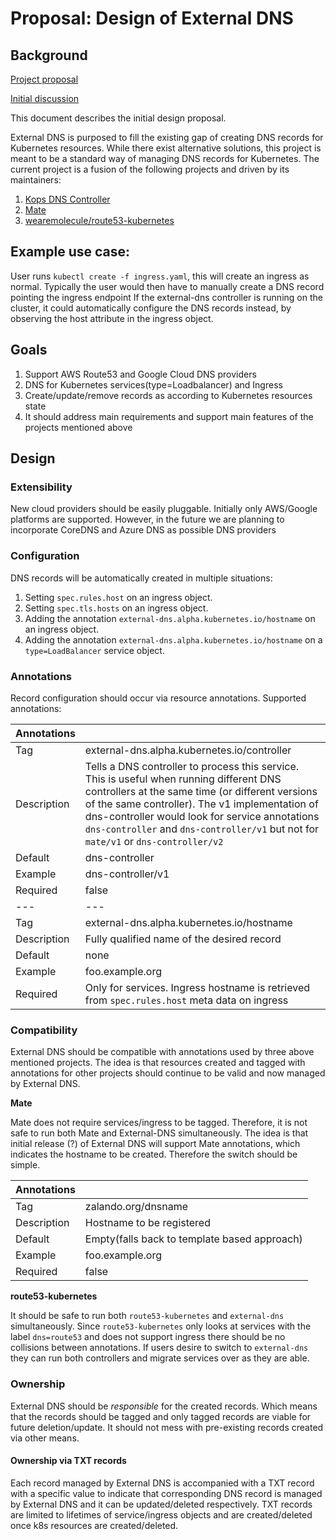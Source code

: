 # Proposal: Design of External DNS

## Background

[Project proposal](https://groups.google.com/forum/#!searchin/kubernetes-dev/external$20dns%7Csort:relevance/kubernetes-dev/2wGQUB0fUuE/9OXz01i2BgAJ)

[Initial discussion](https://docs.google.com/document/d/1ML_q3OppUtQKXan6Q42xIq2jelSoIivuXI8zExbc6ec/edit#heading=h.1pgkuagjhm4p)

This document describes the initial design proposal.

External DNS is purposed to fill the existing gap of creating DNS records for Kubernetes resources. While there exist alternative solutions, this project is meant to be a standard way of managing DNS records for Kubernetes. The current project is a fusion of the following projects and driven by its maintainers:

1. [Kops DNS Controller](https://github.com/kubernetes/kops/tree/HEAD/dns-controller)
2. [Mate](https://github.com/linki/mate)
3. [wearemolecule/route53-kubernetes](https://github.com/wearemolecule/route53-kubernetes)

## Example use case:

User runs `kubectl create -f ingress.yaml`, this will create an ingress as normal.
Typically the user would then have to manually create a DNS record pointing the ingress endpoint
If the external-dns controller is running on the cluster, it could automatically configure the DNS records instead, by observing the host attribute in the ingress object.

## Goals

1. Support AWS Route53 and Google Cloud DNS providers
2. DNS for Kubernetes services(type=Loadbalancer) and Ingress
3. Create/update/remove records as according to Kubernetes resources state
4. It should address main requirements and support main features of the projects mentioned above

## Design

### Extensibility

New cloud providers should be easily pluggable. Initially only AWS/Google platforms are supported. However, in the future we are planning to incorporate CoreDNS and Azure DNS as possible DNS providers

### Configuration

DNS records will be automatically created in multiple situations:
1. Setting `spec.rules.host` on an ingress object.
2. Setting `spec.tls.hosts` on an ingress object.
3. Adding the annotation `external-dns.alpha.kubernetes.io/hostname` on an ingress object.
4. Adding the annotation `external-dns.alpha.kubernetes.io/hostname` on a `type=LoadBalancer` service object.

### Annotations

Record configuration should occur via resource annotations. Supported annotations:

|   Annotations |   |
|---|---|
|Tag   |external-dns.alpha.kubernetes.io/controller   |
|Description   |  Tells a DNS controller to process this service. This is useful when running different DNS controllers at the same time (or different versions of the same controller). The v1 implementation of dns-controller would look for service annotations `dns-controller` and `dns-controller/v1` but not for `mate/v1` or `dns-controller/v2` |
|Default   | dns-controller  |
|Example|dns-controller/v1|
|Required| false |
|---|---|
|Tag   |external-dns.alpha.kubernetes.io/hostname   |
|Description   |  Fully qualified name of the desired record |
|Default| none |
|Example|foo.example.org|
|Required| Only for services. Ingress hostname is retrieved from `spec.rules.host` meta data on ingress |

### Compatibility

External DNS should be compatible with annotations used by three above mentioned projects. The idea is that resources created and tagged with annotations for other projects should continue to be valid and now managed by External DNS. 

**Mate**

Mate does not require services/ingress to be tagged. Therefore, it is not safe to run both Mate and External-DNS simultaneously. The idea is that initial release (?) of External DNS will support Mate annotations, which indicates the hostname to be created. Therefore the switch should be simple. 

|Annotations |  |
|---|---|
|Tag   |zalando.org/dnsname  |
|Description   |  Hostname to be registered |
|Default   | Empty(falls back to template based approach) |
|Example|foo.example.org|
|Required| false|

**route53-kubernetes**

It should be safe to run both `route53-kubernetes` and `external-dns` simultaneously. Since `route53-kubernetes` only looks at services with the label `dns=route53` and does not support ingress there should be no collisions between annotations. If users desire to switch to `external-dns` they can run both controllers and migrate services over as they are able.


### Ownership

External DNS should be *responsible* for the created records. Which means that the records should be tagged and only tagged records are viable for future deletion/update. It should not mess with pre-existing records created via other means.

#### Ownership via TXT records

Each record managed by External DNS is accompanied with a TXT record with a specific value to indicate that corresponding DNS record is managed by External DNS and it can be updated/deleted respectively. TXT records are limited to lifetimes of service/ingress objects and are created/deleted once k8s resources are created/deleted. 
